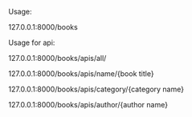 Usage:

127.0.0.1:8000/books

Usage for api:

127.0.0.1:8000/books/apis/all/

127.0.0.1:8000/books/apis/name/{book title}

127.0.0.1:8000/books/apis/category/{category name}

127.0.0.1:8000/books/apis/author/{author name}
